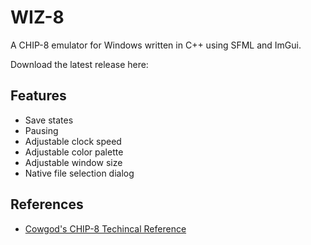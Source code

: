 # WIZ-8 #
A CHIP-8 emulator for Windows written in C++ using SFML and ImGui.

Download the latest release here: 

## Features ##
* Save states
* Pausing
* Adjustable clock speed
* Adjustable color palette
* Adjustable window size
* Native file selection dialog

## References ##
* [Cowgod's CHIP-8 Techincal Reference](http://devernay.free.fr/hacks/chip8/C8TECH10.HTM)
